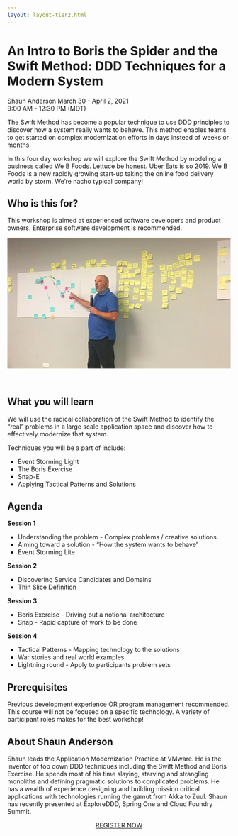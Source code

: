 ```yaml
---
layout: layout-tier2.html
---
```

<div class="container section workshop-single-page">
    <div class="row">
      <div class="col-xs-12 col-sm-2">
            <div class="speaker-container">
                <div class="speaker-img shaun-anderson keep-color"></div>
                </div>
            </div>
            <div class="col-xs-12 col-sm-8 content">
                <h1>An Intro to Boris the Spider and the Swift Method: DDD Techniques for a Modern System</h1>
                <p><span class="speaker-name">Shaun Anderson</span>
                <span class="duration">March 30 - April 2, 2021<br>9:00 AM - 12:30 PM (MDT)</span></p>
                <p>The Swift Method has become a popular technique to use DDD principles to discover how a system really wants to behave.  This method enables teams to get started on complex modernization efforts in days instead of weeks or months.</p>
                <p>In this four day workshop we will explore the Swift Method by modeling a business called We B Foods. Lettuce be honest. Uber Eats is so 2019. We B Foods is a new rapidly growing start-up taking the online food delivery world by storm. We’re nacho typical company!</p>
                <h2>Who is this for?</h2>
                <p>This workshop is aimed at experienced software developers and product owners. Enterprise software development is recommended.</p>
                <img src="../img/workshop/Workshop-Shaun-Anderson-1.jpg" class="speaker--workshop-content-img" alt="" style="margin-bottom: 30px;"/>
                <h2>What you will learn</h2>
                <p>We will use the radical collaboration of the Swift Method to identify the “real” problems in a large scale application space and discover how to effectively modernize that system.</p>
                <p>Techniques you will be a part of include:</p>
                <ul>
                    <li>Event Storming Light</li>
                    <li>The Boris Exercise</li>
                    <li>Snap-E</li>
                    <li>Applying Tactical Patterns and Solutions</li>
                </ul>
                <h2>Agenda</h2>
                <p><strong>Session 1</strong></p>
                <ul>
                    <li>Understanding the problem - Complex problems / creative solutions</li>
                    <li>Aiming toward a solution - “How the system wants to behave”</li>
                    <li>Event Storming Lite</li>
                </ul>
                <p><strong>Session 2</strong></p>
                <ul>
                <li>Discovering Service Candidates and Domains</li>
                <li>Thin Slice Definition</li>
                </ul>
                <p><strong>Session 3</strong></p>
                <ul>
                    <li>Boris Exercise - Driving out a notional architecture</li>
                    <li>Snap - Rapid capture of work to be done</li>
                </ul>
                <p><strong>Session 4</strong></p>
                <ul>
                    <li>Tactical Patterns - Mapping technology to the solutions</li>
                    <li>War stories and real world examples</li>
                    <li>Lightning round - Apply to participants problem sets</li>
                </ul>
                <h2>Prerequisites</h2>
                <p>Previous development experience OR program management recommended. This course will not be focused on a specific technology.  A variety of participant roles makes for the best workshop!</p>
                <h2 class="text-center">About Shaun Anderson</h2>
                <div class="speaker-img-in-content shaun-anderson keep-color"></div>
                <p>Shaun leads the Application Modernization Practice at VMware. He is the inventor of top down DDD techniques including the Swift Method and Boris Exercise. He spends most of his time slaying, starving and strangling monoliths and defining pragmatic solutions to complicated problems. He has a wealth of experience designing and building mission critical applications with technologies running the gamut from Akka to Zuul. Shaun has recently presented at ExploreDDD, Spring One and Cloud Foundry Summit.</p>
                <div class="col-xs-12" align="center">
                    <a class="btn" href="https://ti.to/EDDD/explore-ddd-2021-spring-workshops">REGISTER NOW</a>
                </div>
            </div>
        </div>
    </div>
</div>
